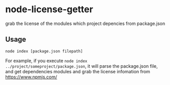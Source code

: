 # node-license-getter
grab the license of the modules which project depencies from package.json

## Usage
`node index [package.json filepath]`


For example, if you execute `node index ../project/someproject/package.json`, it will parse the package.json file, and get dependencies modules and grab the license infomation from https://www.npmjs.com/
